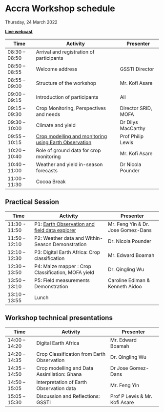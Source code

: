 # Accra Workshop schedule

Thursday, 24 March 2022

[**Live webcast**](ttps://fb.watch/bXYSB6Jxcp)

| Time          	| Activity                                              	| Presenter         	|
|---------------	|-------------------------------------------------------	|-------------------	|
| 08:30 – 08:50 	| Arrival and registration of participants              	|                   	|
| 08:50 – 08:55 	| Welcome address                                       	| GSSTI Director    	|
| 08:55 – 09:00 	| Structure of the workshop                             	|   Mr. Kofi Asare  	|
| 09:00 – 09:15 	|  Introduction of participants                         	|        All        	|
| 09:15 – 09:30 	| Crop Monitoring, Perspectives and needs               	| Director SRID, MOFA |
| 09:30 – 10:00 	| Climate and yield                                     	|  Dr Dilys MacCarthy	|
| 09:55 – 10:15 	| [Crop modelling and monitoring using Earth Observation](https://www.icloud.com/iclouddrive/071-Ewsowz1xVjf694rdhIa7g#Workshop_2022_Lewis_Nr_FinalV3) 	| Prof Philip Lewis 	|
| 10:20 – 10:40 	| Role of ground data for crop monitoring               	|   Mr. Kofi Asare  	|
| 10:40 – 11:00 	| Weather and yield in-season forecasts                 	| Dr Nicola Pounder 	|
| 11:00 – 11:30 	| Cocoa Break                                           	|                   	|

## Practical Session

| Time          	| Activity                                                                           	| Presenter                 	|
|---------------	|------------------------------------------------------------------------------------	|---------------------------	|
| 11:30 - 11:50 	| P1: [Earth Observation and field data explorer](https://bit.ly/3N7CTQV)            	|        Mr. Feng Yin & Dr. Jose Gomez-Dans 	|
| 11:50 – 12:10 	| P2: Weather data and Within-Season Demonstration                                   	|     Dr. Nicola Pounder    	|
| 12:10 – 12:30 	| P3: Digital Earth Africa: Crop classification                                     	|       Mr. Edward Boamah   	|
| 12:30 – 13:50 	| P4: Maize mapper : Crop Classification, MOFA yield                                 	|      Dr. Qingling Wu      	|
| 13:50 – 13:10 	| P5: Field measurements Demonstration                                               	| Caroline Ediman & Kenneth Aidoo 	|
| 13:10 – 13:55 	| Lunch                                                                              	|                           	|

## Workshop technical presentations

| Time          	| Activity                                                    	| Presenter           	|
|---------------	|-------------------------------------------------------------	|---------------------	|
| 14:00 – 14:20 	| Digital Earth Africa                                        	| Mr. Edward Boamah     |
| 14:20 – 14:35 	| Crop Classification from Earth Observation                   	| Dr. Qingling Wu 	    |
| 14:35 – 14:50 	| Crop modelling and Data Assimilation: Ghana                  	| Dr Jose Gomez-Dans  	|
| 14:50 – 15:05 	| Interpretation of Earth Observation data                    	|     Mr. Feng Yin    	|
| 15:05 – 15:30 	| Discussion and Reflections: GSSTI                           	|    Prof P Lewis & Mr. Kofi Asare   	|
